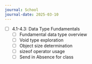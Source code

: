 ```yaml
---
journal: School
journal-date: 2025-03-10
---
```

- [ ]  4.1-4.3: Data Type Fundamentals
	- [ ]  Fundamental data type overview
	- [ ]  Void type exploration
	- [ ]  Object size determination
	- [ ]  sizeof operator usage
	- [ ]  Send in Absence for class 